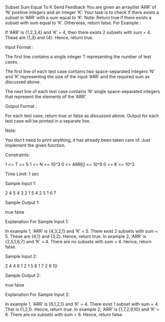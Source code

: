  Subset Sum Equal To K
Send Feedback
You are given an array/list ‘ARR’ of ‘N’ positive integers and an integer ‘K’. Your task is to check if there exists a subset in ‘ARR’ with a sum equal to ‘K’.
Note: Return true if there exists a subset with sum equal to ‘K’. Otherwise, return false.
For Example :

If ‘ARR’ is {1,2,3,4} and ‘K’ = 4, then there exists 2 subsets with sum = 4. These are {1,3} and {4}. Hence, return true.

Input Format :

The first line contains a single integer T representing the number of test cases.

The first line of each test case contains two space-separated integers ‘N’ and ‘K’ representing the size of the input ‘ARR’ and the required sum as discussed above.

The next line of each test case contains ‘N’ single space-separated integers that represent the elements of the ‘ARR’.

Output Format :

For each test case, return true or false as discussed above.
Output for each test case will be printed in a separate line.

Note:

You don’t need to print anything, it has already been taken care of. Just implement the given function.

Constraints:

1 <= T <= 5
1 <= N <= 10^3
0 <= ARR[i] <= 10^9
0 <= K <= 10^3

Time Limit: 1 sec

Sample Input 1:

2
4 5
4 3 2 1
5 4
2 5 1 6 7

Sample Output 1:

true
false

Explanation For Sample Input 1:

In example 1, ‘ARR’ is {4,3,2,1} and ‘K’ = 5. There exist 2 subsets with sum = 5. These are {4,1} and {3,2}. Hence, return true.
In example 2, ‘ARR’ is {2,5,1,6,7} and ‘K’ = 4. There are no subsets with sum = 4. Hence, return false.

Sample Input 2:

2
4 4
6 1 2 1
5 6
1 7 2 9 10

Sample Output 2:

true
false

Explanation For Sample Input 2:

In example 1, ‘ARR’ is {6,1,2,1} and ‘K’ = 4. There exist 1 subset with sum = 4. That is {1,2,1}. Hence, return true.
In example 2, ‘ARR’ is {1,7,2,9,10} and ‘K’ = 6. There are no subsets with sum = 6. Hence, return false.

